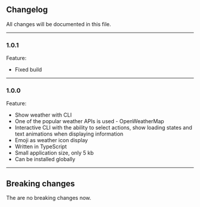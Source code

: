 ## Changelog

All changes will be documented in this file.

---

### 1.0.1

Feature:

- Fixed build

---

### 1.0.0

Feature:

- Show weather with CLI
- One of the popular weather APIs is used - OpenWeatherMap
- Interactive CLI with the ability to select actions, show loading states and text animations when displaying information
- Emoji as weather icon display
- Written in TypeScript
- Small application size, only 5 kb
- Can be installed globally

---

## Breaking changes

The are no breaking changes now.
